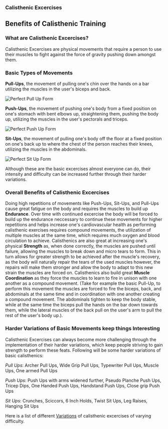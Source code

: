 ### Calisthenic Excercises

## Benefits of Calisthenic Training

### What are Calisthenic Excercises?

Calisthenic Excercises are physical movements that require a person to use their muscles to fight against the force of gravity pushing down amongst them. 

### Basic Types of Movements

**Pull-Ups**, the movement of pulling one's chin over the hands on a bar utilizing the muscles in the user's biceps and back.

![Perfect Pull Up Form](https://mikereinold.com/wp-content/uploads/rookie-mistakes-the-pullup-main.jpg)

**Push-Ups**, the movement of pushing one's body from a fixed position on one's stomach with bent elbows up, straightening them, pushing the body up, utilizing the muscles in the user's pectorals and triceps.

![Perfect Push Up Form](https://upl.stack.com/wp-content/uploads/2012/10/Flex_o001_2_-e1350409352620.jpg)

**Sit-Ups**, the movement of pulling one's body off the floor at a fixed position on one's back up to where the chest of the person reaches their knees, utilizing the muscles in the abdominals.

![Perfect Sit Up Form](https://s3.amazonaws.com/prod.skimble/assets/1424405/image_iphone.jpg)

Although these are the basic excercises almost everyone can do, their intensity and difficulty can be increased further through their harder variations.

### Overall Benefits of Calisthenic Excercises

Doing high repetitions of movements like Push-Ups, Sit-Ups, and Pull-Ups cause great fatigue on the body and requires the muscles to build up **Endurance**. Over time with continued excercise the body will be forced to build up the endurance neccessary to continue these movements for higher repetitions and helps increase one's cardiovascular health as performing calisthenic exercises requires compound movements, the utilization of multiple muscles at the same time, which requires much oxygen and blood circulation to achieve. Calisthenics are also great at increasing one's physical **Strength** as, when done correctly, the muscles are pushed until failure, allowing the muscles to break down and micro tears to form. This in turn allows for greater strength to be achieved after the muscle's recovery, as the body will naturally repair the tears of the used muscles however, the repairs will make them stronger and allow the body to adapt to this new strain the muscles are forced on. Calisthenics also build great **Muscle Coordination** as they force the muscles to learn to fire in unison with one another as a compound movement. (Take for example the basic Pull-Up, to perform this movement the muscles are forced to fire the biceps, back, and abdominals at the same time and in coordination with one another creating a compound movement. The abdominals tighten to keep the body stable, while at the same time the biceps pull the hands on the bar down towards them, while the lateral muscles of the back pull on the user's arm to pull the rest of the user's body up.). 

### Harder Variations of Basic Movements keep things Interesting

Calisthenic Excercises can always become more challenging through the implementation of their harder variations, which keep people striving to gain strength to perform these feats. Following will be some harder variations of basic calisthenics:

_Pull Ups_: Archer Pull Ups, Wide Grip Pull Ups, Typewriter Pull Ups, Muscle Ups, One armed Pull Ups

_Push Ups_: Push Ups with arms widened further, Pseudo Planche Push Ups, Tricep Dips, One Handed Push Ups, Handstand Push Ups, Close grip Push Ups

_Sit Ups_: Crunches, Sciccors, 6 Inch Holds, Twist Sit Ups, Leg Raises, Hanging Sit Ups

Here is a list of different [Variations][1] of calisthenic excercises of varying difficulty.

[1]: <https://www.calisthenics-101.co.uk/a-complete-list-of-calisthenics-exercises>
